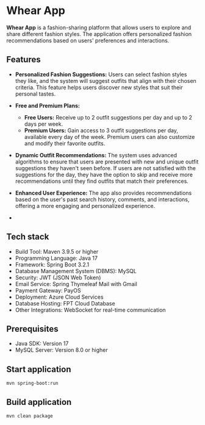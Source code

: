 # Whear App

**Whear App** is a fashion-sharing platform that allows users to explore and share different fashion styles. The application offers personalized fashion recommendations based on users' preferences and interactions.

## **Features**

- **Personalized Fashion Suggestions:** Users can select fashion styles they like, and the system will suggest outfits that align with their chosen criteria. This feature helps users discover new styles that suit their personal tastes.

- **Free and Premium Plans:**
    - **Free Users:** Receive up to 2 outfit suggestions per day and up to 2 days per week.
    - **Premium Users:** Gain access to 3 outfit suggestions per day, available every day of the week. Premium users can also customize and modify their favorite outfits.

- **Dynamic Outfit Recommendations:** The system uses advanced algorithms to ensure that users are presented with new and unique outfit suggestions they haven't seen before. If users are not satisfied with the suggestions for the day, they have the option to skip and receive more recommendations until they find outfits that match their preferences.

- **Enhanced User Experience:** The app also provides recommendations based on the user's past search history, comments, and interactions, offering a more engaging and personalized experience.
- 
## Tech stack
* Build Tool: Maven 3.9.5 or higher
* Programming Language: Java 17
* Framework: Spring Boot 3.2.1
* Database Management System (DBMS): MySQL
* Security: JWT (JSON Web Token)
* Email Service: Spring Thymeleaf Mail with Gmail
* Payment Gateway: PayOS
* Deployment: Azure Cloud Services
* Database Hosting: FPT Cloud Database
* Other Integrations: WebSocket for real-time communication

## Prerequisites
* Java SDK: Version 17
* MySQL Server: Version 8.0 or higher

## Start application
`mvn spring-boot:run`

## Build application
`mvn clean package`
